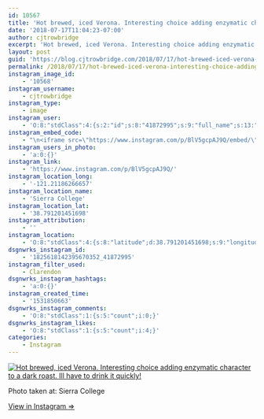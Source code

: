 ```yaml
---
id: 10567
title: 'Hot brewed, iced Verona. Interesting choice adding enzymatic character to a dark roast. Ill have to drink it quickly!'
date: '2018-07-17T11:04:23-07:00'
author: cjtrowbridge
excerpt: 'Hot brewed, iced Verona. Interesting choice adding enzymatic character to a dark roast. Ill have to drink it quickly!'
layout: post
guid: 'https://blog.cjtrowbridge.com/2018/07/17/hot-brewed-iced-verona-interesting-choice-adding-enzymatic-character-to-a-dark-roast-ill-have-to-drink-it-quickly/'
permalink: /2018/07/17/hot-brewed-iced-verona-interesting-choice-adding-enzymatic-character-to-a-dark-roast-ill-have-to-drink-it-quickly/
instagram_image_id:
    - '10568'
instagram_username:
    - cjtrowbridge
instagram_type:
    - image
instagram_user:
    - 'O:8:"stdClass":4:{s:2:"id";s:8:"41872995";s:9:"full_name";s:13:"CJ Trowbridge";s:15:"profile_picture";s:141:"https://scontent.cdninstagram.com/vp/bdb3dc682730332976d1b56b290153a5/5BE0461C/t51.2885-19/s150x150/13724650_1188772791164794_142557231_a.jpg";s:8:"username";s:12:"cjtrowbridge";}'
instagram_embed_code:
    - "\n<iframe src=\"https://www.instagram.com/p/BlV5gcpAJ9Q/embed/\" width=\"612\" height=\"710\" frameborder=\"0\" scrolling=\"no\" allowtransparency=\"true\" class=\"insta-image-embed\"></iframe>\n"
instagram_users_in_photo:
    - 'a:0:{}'
instagram_link:
    - 'https://www.instagram.com/p/BlV5gcpAJ9Q/'
instagram_location_long:
    - '-121.21186266657'
instagram_location_name:
    - 'Sierra College'
instagram_location_lat:
    - '38.791201451698'
instagram_attribution:
    - ''
instagram_location:
    - 'O:8:"stdClass":4:{s:8:"latitude";d:38.791201451698;s:9:"longitude";d:-121.21186266657;s:4:"name";s:14:"Sierra College";s:2:"id";i:251873;}'
dsgnwrks_instagram_id:
    - '1825618142395670352_41872995'
instagram_filter_used:
    - Clarendon
dsgnwrks_instagram_hashtags:
    - 'a:0:{}'
instagram_created_time:
    - '1531850663'
dsgnwrks_instagram_comments:
    - 'O:8:"stdClass":1:{s:5:"count";i:0;}'
dsgnwrks_instagram_likes:
    - 'O:8:"stdClass":1:{s:5:"count";i:4;}'
categories:
    - Instagram
---
```


[![Hot brewed, iced Verona. Interesting choice adding enzymatic character to a dark roast. Ill have to drink it quickly!](https://blog.cjtrowbridge.com/wp-content/uploads/2018/07/1531850663-1-1.jpg)](https://www.instagram.com/p/BlV5gcpAJ9Q/)

Photo taken at: Sierra College

[View in Instagram ⇒](https://www.instagram.com/p/BlV5gcpAJ9Q/)